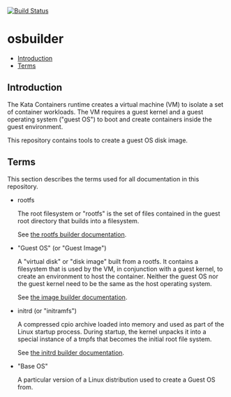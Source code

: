 [![Build Status](https://travis-ci.org/kata-containers/osbuilder.svg?branch=master)](https://travis-ci.org/kata-containers/osbuilder)

# osbuilder

* [Introduction](#introduction)
* [Terms](#terms)

## Introduction

The Kata Containers runtime creates a virtual machine (VM) to isolate a set of
container workloads. The VM requires a guest kernel and a guest operating system
("guest OS") to boot and create containers inside the guest
environment.

This repository contains tools to create a guest OS disk image.

## Terms

This section describes the terms used for all documentation in this repository.

- rootfs

  The root filesystem or "rootfs" is the set of files contained in the
  guest root directory that builds into a filesystem.

  See [the rootfs builder documentation](rootfs-builder/README.md).

- "Guest OS" (or "Guest Image")

  A "virtual disk" or "disk image" built from a rootfs. It contains a
  filesystem that is used by the VM, in conjunction with a guest kernel, to
  create an environment to host the container. Neither the guest OS nor the
  guest kernel need to be the same as the host operating system.

  See [the image builder documentation](image-builder/README.md).

- initrd (or "initramfs")

  A compressed cpio archive loaded into memory and used as part of the Linux
  startup process. During startup, the kernel unpacks it into a special
  instance of a tmpfs that becomes the initial root file system.

  See [the initrd builder documentation](initrd-builder/README.md).

- "Base OS"

  A particular version of a Linux distribution used to create a Guest OS from.
